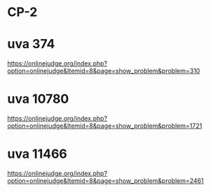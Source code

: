 # CP-2
# uva 374
https://onlinejudge.org/index.php?option=onlinejudge&Itemid=8&page=show_problem&problem=310
# uva 10780
https://onlinejudge.org/index.php?option=onlinejudge&Itemid=8&page=show_problem&problem=1721
# uva 11466
https://onlinejudge.org/index.php?option=onlinejudge&Itemid=8&page=show_problem&problem=2461
